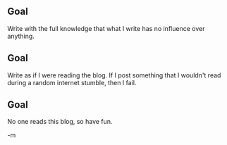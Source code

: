 Goal
-----
Write with the full knowledge that what I write has no influence over anything.

Goal
-----
Write as if I were reading the blog.  If I post something that I wouldn't read during a random internet stumble, then I fail.

Goal
-----
No one reads this blog, so have fun.

-m
